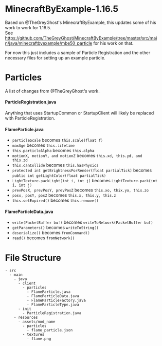 # MinecraftByExample-1.16.5
Based on @TheGreyGhost's MinecraftByExample, this updates some of his work to work for 1.16.5.  
See https://github.com/TheGreyGhost/MinecraftByExample/tree/master/src/main/java/minecraftbyexample/mbe50_particle for his work on that.

For now this just includes a sample of Particle Registration and the other necessary files for setting up an example particle.


        

# Particles
A list of changes from @TheGreyGhost's work.

#### ParticleRegistration.java
Anything that uses StartupCommon or StartupClient will likely be replaced with ParticleRegistration.

#### FlameParticle.java
* `particleScale`                          becomes `this.scale(float f)`
* `maxAge`                                 becomes `this.lifetime`
* `this.particleAlpha`                     becomes `this.alpha`
* `motionX, motionY, and motionZ`          becomes `this.xd, this.yd, and this.zd`
* `this.canCollide`                        becomes `this.hasPhysics`
* `protected int getBrightnessForRender(float partialTick)`
                                           becomes `public int getLightColor(float partialTick)`
* `LightTexture.packLight(int i, int j)`   becomes `LightTexture.pack(int i, int j)`
* `prevPosX, prevPosY, prevPosZ`           becomes `this.xo, thix.yo, this.zo`
* `posx, posY, posZ`                       becomes `this.x, this.y, this.z`
* `this.setExpired()`                      becomes `this.remove()`

#### FlameParticleData.java
* `write(PacketBuffer buf)`                becomes `writeToNetwork(PacketBuffer buf)`
* `getParameters()`                        becomes `writeToString()`
* `deserialize()`                          becomes `fromCommand()`
* `read()`                                 becomes `fromNetwork()`

#### 


# File Structure
```
- src
  - main
    - java
      - client
        - particles
          - FlameParticle.java
          - FlameParticleData.java
          - FlameParticleFactory.java
          - FlameParticleType.java
      - init
        - ParticleRegistration.java
    - resources
      - assets/mod_name
        - particles
          - flame_particle.json
        - textures
          - flame.png
```
